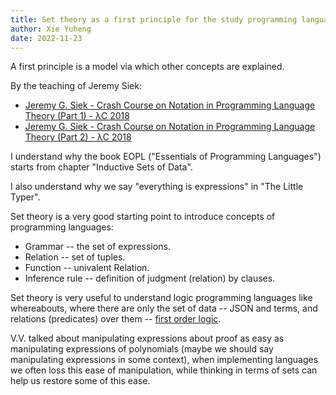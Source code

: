 ```yaml
---
title: Set theory as a first principle for the study programming languages
author: Xie Yuheng
date: 2022-11-23
---
```


A first principle is a model via which other concepts are explained.

By the teaching of Jeremy Siek:

- [Jeremy G. Siek - Crash Course on Notation in Programming Language Theory (Part 1) - λC 2018](https://www.youtube.com/watch?v=vU3caZPtT2I)
- [Jeremy G. Siek - Crash Course on Notation in Programming Language Theory (Part 2) - λC 2018](https://www.youtube.com/watch?v=MhuK_aepu1Y)

I understand why the book EOPL ("Essentials of Programming Languages")
starts from chapter "Inductive Sets of Data".

I also understand why we say "everything is expressions" in "The Little Typer".

Set theory is a very good starting point to introduce concepts of programming languages:

- Grammar -- the set of expressions.
- Relation -- set of tuples.
- Function -- univalent Relation.
- Inference rule -- definition of judgment (relation) by clauses.

Set theory is very useful to understand logic programming languages like whereabouts,
where there are only the set of data -- JSON and terms,
and relations (predicates) over them -- [first order logic](https://en.wikipedia.org/wiki/First-order_logic).

V.V. talked about manipulating expressions about proof
as easy as manipulating expressions of polynomials
(maybe we should say manipulating expressions in some context),
when implementing languages we often loss this ease of manipulation,
while thinking in terms of sets can help us restore some of this ease.
